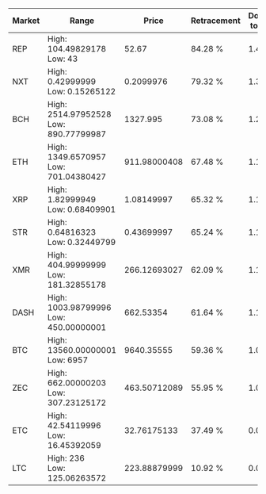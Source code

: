 | Market | Range | Price| Retracement | Doubles to 50% |
| --- | --- | --- | --- | --- |
| REP | High: 104.49829178<br />Low: 43 | 52.67 | 84.28 % | 1.40 |
| NXT | High: 0.42999999<br />Low: 0.15265122 | 0.2099976 | 79.32 % | 1.39 |
| BCH | High: 2514.97952528<br />Low: 890.77799987 | 1327.995 | 73.08 % | 1.28 |
| ETH | High: 1349.6570957<br />Low: 701.04380427 | 911.98000408 | 67.48 % | 1.12 |
| XRP | High: 1.82999949<br />Low: 0.68409901 | 1.08149997 | 65.32 % | 1.16 |
| STR | High: 0.64816323<br />Low: 0.32449799 | 0.43699997 | 65.24 % | 1.11 |
| XMR | High: 404.99999999<br />Low: 181.32855178 | 266.12693027 | 62.09 % | 1.10 |
| DASH | High: 1003.98799996<br />Low: 450.00000001 | 662.53354 | 61.64 % | 1.10 |
| BTC | High: 13560.00000001<br />Low: 6957 | 9640.35555 | 59.36 % | 1.06 |
| ZEC | High: 662.00000203<br />Low: 307.23125172 | 463.50712089 | 55.95 % | 1.05 |
| ETC | High: 42.54119996<br />Low: 16.45392059 | 32.76175133 | 37.49 % | 0.00 |
| LTC | High: 236<br />Low: 125.06263572 | 223.88879999 | 10.92 % | 0.00 |
